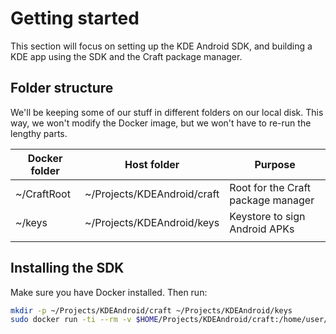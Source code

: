 # Getting started

This section will focus on setting up the KDE Android SDK, and building a KDE app using the SDK and the Craft package manager.

## Folder structure

We'll be keeping some of our stuff in different folders on our local disk. This way, we won't modify the Docker image, but we won't have to re-run the lengthy parts.

| Docker folder | Host folder                 | Purpose                            |
| ------------- | --------------------------- | ---------------------------------- |
| ~/CraftRoot   | ~/Projects/KDEAndroid/craft | Root for the Craft package manager |
| ~/keys        | ~/Projects/KDEAndroid/keys  | Keystore to sign Android APKs      |
|               |                             |                                    |

## Installing the SDK

Make sure you have Docker installed. Then run:

```bash
mkdir -p ~/Projects/KDEAndroid/craft ~/Projects/KDEAndroid/keys
sudo docker run -ti --rm -v $HOME/Projects/KDEAndroid/craft:/home/user/CraftRoot -v $HOME/Projects/KDEAndroid/keys:/home/user/keys kdeorg/android-sdk craft-bootstrap
